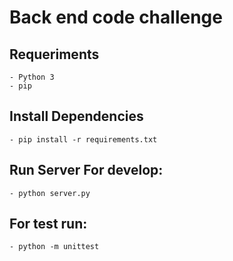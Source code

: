# Back end code challenge

## Requeriments
    - Python 3
    - pip

## Install Dependencies
    - pip install -r requirements.txt

## Run Server For develop:
    - python server.py

## For test run:
    - python -m unittest
